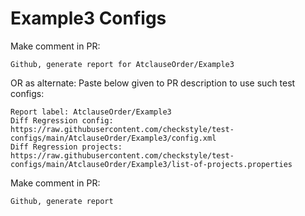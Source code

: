 # Example3 Configs
Make comment in PR:
```
Github, generate report for AtclauseOrder/Example3
```
OR as alternate:
Paste below given to PR description to use such test configs:
```
Report label: AtclauseOrder/Example3
Diff Regression config: https://raw.githubusercontent.com/checkstyle/test-configs/main/AtclauseOrder/Example3/config.xml
Diff Regression projects: https://raw.githubusercontent.com/checkstyle/test-configs/main/AtclauseOrder/Example3/list-of-projects.properties
```
Make comment in PR:
```
Github, generate report
```
